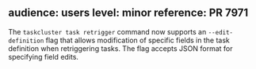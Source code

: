 audience: users
level: minor
reference: PR 7971
---
The `taskcluster task retrigger` command now supports an `--edit-definition` flag that allows modification of specific fields in the task definition when retriggering tasks. The flag accepts JSON format for specifying field edits.